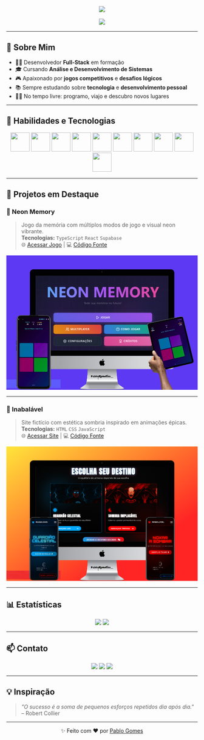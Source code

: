 <!-- Banner animado -->
<p align="center">
  <img src="https://github.com/7oSkaaa/7oSkaaa/blob/main/Images/about_me.gif?raw=true" width="100px">
</p>

<!-- Título animado -->
<div align="center">
  <img src="https://readme-typing-svg.herokuapp.com/?font=Righteous&size=35&center=true&vCenter=true&width=500&height=70&duration=4000&lines=Desenvolvedor+Full-Stack+em+Formação;Apaixonado+por+Tecnologia;Criando+Experiências+Incríveis" />
</div>

---

## 🌟 Sobre Mim  
- 👨‍💻 Desenvolvedor **Full-Stack** em formação  
- 🎓 Cursando **Análise e Desenvolvimento de Sistemas**  
- 🎮 Apaixonado por **jogos competitivos** e **desafios lógicos**  
- 📚 Sempre estudando sobre **tecnologia** e **desenvolvimento pessoal**  
- 🚴‍♂ No tempo livre: programo, viajo e descubro novos lugares  

---

## 🧠 Habilidades e Tecnologias  

<p align="center">
  <img src="https://cdn.jsdelivr.net/gh/devicons/devicon/icons/html5/html5-original.svg" width="50" height="50"/>
  <img src="https://cdn.jsdelivr.net/gh/devicons/devicon/icons/css3/css3-original.svg" width="50" height="50"/>
  <img src="https://cdn.jsdelivr.net/gh/devicons/devicon/icons/javascript/javascript-original.svg" width="50" height="50"/>
  <img src="https://cdn.jsdelivr.net/gh/devicons/devicon/icons/react/react-original.svg" width="50" height="50"/>
  <img src="https://cdn.jsdelivr.net/gh/devicons/devicon/icons/typescript/typescript-original.svg" width="50" height="50"/>
  <img src="https://cdn.jsdelivr.net/gh/devicons/devicon/icons/nodejs/nodejs-original.svg" width="50" height="50"/>
  <img src="https://cdn.jsdelivr.net/gh/devicons/devicon/icons/git/git-original.svg" width="50" height="50"/>
  <img src="https://cdn.jsdelivr.net/gh/devicons/devicon/icons/github/github-original.svg" width="50" height="50"/>
  <img src="https://cdn.jsdelivr.net/gh/devicons/devicon/icons/mysql/mysql-original.svg" width="50" height="50"/>
  <img src="https://cdn.jsdelivr.net/gh/devicons/devicon/icons/python/python-original.svg" width="50" height="50"/>
</p>

---

## 🚀 Projetos em Destaque  

### 👾 Neon Memory  
> Jogo da memória com múltiplos modos de jogo e visual neon vibrante.  
**Tecnologias:** `TypeScript` `React` `Supabase`  
🌐 [Acessar Jogo](https://jogo-memoria-gold.vercel.app/) | 💻 [Código Fonte](https://github.com/PabloG-7/jogo-memoria)  

<a href="https://jogo-memoria-gold.vercel.app/">
  <img src="https://raw.githubusercontent.com/PabloG-7/jogo-memoria/refs/heads/main/neon-memory-apresentacao.png" width="600px">
</a>

---

### 🔵 Inabalável  
> Site fictício com estética sombria inspirado em animações épicas.  
**Tecnologias:** `HTML` `CSS` `JavaScript`  
🌐 [Acessar Site](https://pablog-7.github.io/inabalavel-heroi-vilao/) | 💻 [Código Fonte](https://github.com/PabloG-7/inabalavel-heroi-vilao)  

<a href="https://pablog-7.github.io/inabalavel-heroi-vilao/">
  <img src="https://raw.githubusercontent.com/PabloG-7/inabalavel-heroi-vilao/refs/heads/main/inabalavel-apresentacao.png" width="600px">
</a>

---

## 📊 Estatísticas  

<p align="center">
  <img src="https://github-readme-stats.vercel.app/api?username=PabloG-7&show_icons=true&theme=midnight-purple&count_private=true" height="150"/>
  <img src="https://github-readme-stats.vercel.app/api/top-langs/?username=PabloG-7&layout=compact&theme=midnight-purple&langs_count=7" height="150"/>
</p>

---

## 📫 Contato  

<p align="center">
  <a href="mailto:pablooliver853@gmail.com"><img src="https://img.shields.io/badge/Gmail-D14836?style=for-the-badge&logo=gmail&logoColor=white"/></a>
  <a href="https://www.linkedin.com/in/pablogomess/"><img src="https://img.shields.io/badge/LinkedIn-0A66C2?style=for-the-badge&logo=linkedin&logoColor=white"/></a>
  <a href="https://pablog-7.github.io/meu-portifolio/"><img src="https://img.shields.io/badge/Portfólio-000000?style=for-the-badge&logo=github&logoColor=white"/></a>
</p>

---

## 💡 Inspiração  
> _"O sucesso é a soma de pequenos esforços repetidos dia após dia."_ – Robert Collier  

---

<p align="center">✨ Feito com ❤️ por <a href="https://github.com/PabloG-7">Pablo Gomes</a></p>

